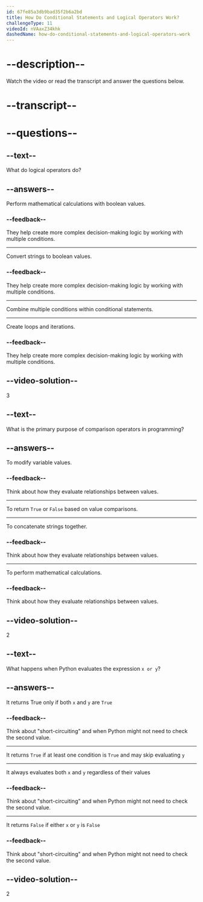 ```yaml
---
id: 67fe85a3db9bad35f2b6a2bd
title: How Do Conditional Statements and Logical Operators Work?
challengeType: 11
videoId: nVAaxZ34khk
dashedName: how-do-conditional-statements-and-logical-operators-work
---
```


# --description--

Watch the video or read the transcript and answer the questions below.

# --transcript--

# --questions--

## --text--

What do logical operators do?

## --answers--

Perform mathematical calculations with boolean values.

### --feedback--

They help create more complex decision-making logic by working with multiple conditions.

---

Convert strings to boolean values.

### --feedback--

They help create more complex decision-making logic by working with multiple conditions.

---

Combine multiple conditions within conditional statements.

---

Create loops and iterations.

### --feedback--

They help create more complex decision-making logic by working with multiple conditions.

## --video-solution--

3

## --text--

What is the primary purpose of comparison operators in programming?

## --answers--

To modify variable values.

### --feedback--

Think about how they evaluate relationships between values.

---

To return `True` or `False` based on value comparisons.

---

To concatenate strings together.

### --feedback--

Think about how they evaluate relationships between values.

---

To perform mathematical calculations.

### --feedback--

Think about how they evaluate relationships between values.

## --video-solution--

2

## --text--

What happens when Python evaluates the expression `x or y`?

## --answers--

It returns True only if both `x` and `y` are `True`

### --feedback--

Think about "short-circuiting" and when Python might not need to check the second value.

---

It returns `True` if at least one condition is `True` and may skip evaluating `y`

---

It always evaluates both `x` and `y` regardless of their values

### --feedback--

Think about "short-circuiting" and when Python might not need to check the second value.

---

It returns `False` if either `x` or `y` is `False`

### --feedback--

Think about "short-circuiting" and when Python might not need to check the second value.

## --video-solution--

2
